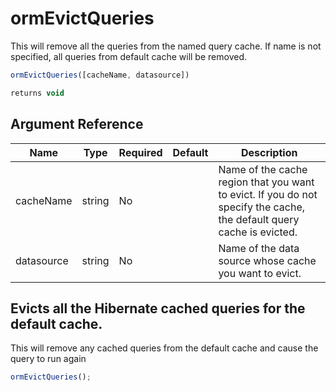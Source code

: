 # ormEvictQueries

This will remove all the queries from the named query cache. If name is not specified, all queries from default cache will be removed.

```javascript
ormEvictQueries([cacheName, datasource])
```

```javascript
returns void
```

## Argument Reference

| Name | Type | Required | Default | Description |
| --- | --- | --- | --- | --- |
| cacheName | string | No |  | Name of the cache region that you want to evict. If you do not specify the cache, the default query cache is evicted. |
| datasource | string | No |  | Name of the data source whose cache you want to evict. |

## Evicts all the Hibernate cached queries for the default cache.

This will remove any cached queries from the default cache and cause the query to run again

```javascript
ormEvictQueries();
```
